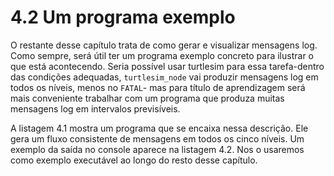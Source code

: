 # 4.2 Um programa exemplo

O restante desse capítulo trata de como gerar e visualizar mensagens log. Como sempre, será útil
ter um programa exemplo concreto para ilustrar o que está acontecendo. Seria possível usar
turtlesim para essa tarefa-dentro das condições adequadas, 
`turtlesim_node` vai produzir mensagens log em todos os níveis, menos no `FATAL`- mas para
título de aprendizagem será mais conveniente trabalhar com um programa que produza muitas mensagens log em intervalos previsíveis.

A listagem 4.1 mostra um programa que se encaixa nessa descrição. Ele gera um fluxo consistente de mensagens em todos os cinco níveis.
Um exemplo da saída no console aparece na listagem 4.2. Nos o usaremos como exemplo executável ao longo do resto desse capítulo.
